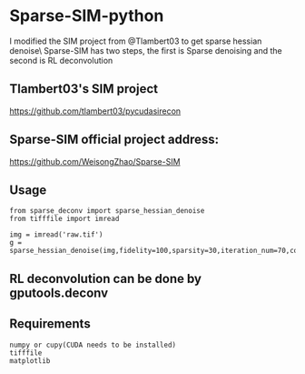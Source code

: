 # Sparse-SIM-python
I modified the SIM project from @Tlambert03 to get sparse hessian denoise\\
Sparse-SIM has two steps, the first is Sparse denoising and the second is RL deconvolution
## Tlambert03's SIM project
https://github.com/tlambert03/pycudasirecon
## Sparse-SIM official project address:
https://github.com/WeisongZhao/Sparse-SIM

## Usage
```
from sparse_deconv import sparse_hessian_denoise
from tifffile import imread

img = imread('raw.tif')
g = sparse_hessian_denoise(img,fidelity=100,sparsity=30,iteration_num=70,contiz=0.8)
```
## RL deconvolution can be done by gputools.deconv
## Requirements
```
numpy or cupy(CUDA needs to be installed)
tifffile
matplotlib
```
